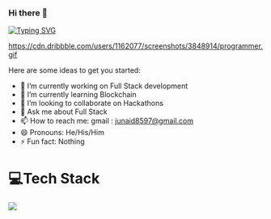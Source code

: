### Hi there 👋
[![Typing SVG](https://readme-typing-svg.herokuapp.com?duration=5059&width=486&lines=Hi+!+I+am+Junaid+%2C+Full+stack+developer)](https://git.io/typing-svg)
<!-- https://readme-typing-svg.herokuapp.com/demo/  --- For changing typing effect in future use this link -->  
https://cdn.dribbble.com/users/1162077/screenshots/3848914/programmer.gif

<!-- **Junaid114/Junaid114** is a ✨ _special_ ✨ repository because its `README.md` (this file) appears on your GitHub profile. -->

Here are some ideas to get you started:

- 🔭 I’m currently working on Full Stack development
- 🌱 I’m currently learning Blockchain
- 👯 I’m looking to collaborate on Hackathons
- 💬 Ask me about Full Stack
- 📫 How to reach me: gmail : junaid8597@gmail.com
- 😄 Pronouns: He/His/Him
- ⚡ Fun fact: Nothing




# 💻Tech Stack





![](https://github-readme-stats.vercel.app/api?username=junaid114&&show_icons=true&title_color=ffffff&icon_color=bb2acf&text_color=daf7dc&bg_color=151515)
